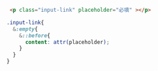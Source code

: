 

```html
 <p class="input-link" placeholder="必填" ></p>
```
```scss
.input-link{
  &:empty{
    &::before{
      content: attr(placeholder);
    }
  }
}
```